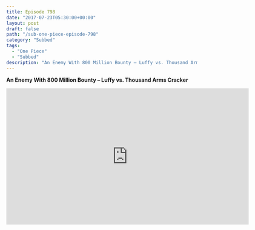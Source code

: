 ```yaml
---
title: Episode 798
date: "2017-07-23T05:30:00+00:00"
layout: post
draft: false
path: "/sub-one-piece-episode-798"
category: "Subbed"
tags:
  - "One Piece"
  - "Subbed"
description: "An Enemy With 800 Million Bounty – Luffy vs. Thousand Arms Cracker"
---
```


**An Enemy With 800 Million Bounty – Luffy vs. Thousand Arms Cracker**

<iframe width="640" height="360" src="https://www.rapidvideo.com/e/G6FRPH1193" frameborder="0" marginwidth=0 marginheight=0 scrolling=no allowfullscreen></iframe>


